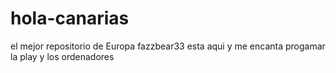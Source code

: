 # hola-canarias
el mejor repositorio de Europa 
fazzbear33 esta aqui y me encanta progamar la play y los ordenadores
